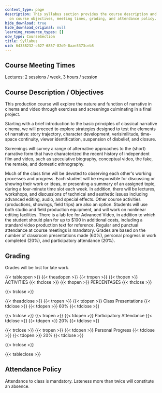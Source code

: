 ```yaml
---
content_type: page
description: This syllabus section provides the course description and information
  on course objectives, meeting times, grading, and attendance policy.
hide_download: true
hide_download_original: null
learning_resource_types: []
ocw_type: CourseSection
title: Syllabus
uid: 64338232-c627-6857-82d9-8aae3373ceb8
---
```


Course Meeting Times
--------------------

Lectures: 2 sessions / week, 3 hours / session

Course Description / Objectives
-------------------------------

This production course will explore the nature and function of narrative in cinema and video through exercises and screenings culminating in a final project.

Starting with a brief introduction to the basic principles of classical narrative cinema, we will proceed to explore strategies designed to test the elements of narrative: story trajectory, character development, verisimilitude, time-space continuity, viewer identification, suspension of disbelief, and closure.

Screenings will survey a range of alternative approaches to the (short) narrative form that have characterized the recent history of independent film and video, such as speculative biography, conceptual video, the fake, the remake, and domestic ethnography.

Much of the class time will be devoted to observing each other's working processes and progress. Each student will be responsible for discussing or showing their work or ideas, or presenting a summary of an assigned topic, during a four-minute time slot each week. In addition, there will be lectures, workshops, and discussions of technical and aesthetic issues including advanced editing, audio, and special effects. Other course activities (productions, showings, field trips) are also an option. Students will use both studio and field production equipment, and will work on nonlinear editing facilities. There is a lab fee for Advanced Video, in addition to which the student should plan for up to $100 in additional costs, including a standard video production text for reference. Regular and punctual attendance at course meetings is mandatory. Grades are based on the number of classroom presentations made (60%), personal progress in work completed (20%), and participatory attendance (20%).

Grading
-------

Grades will be lost for late work.

{{< tableopen >}}
{{< theadopen >}}
{{< tropen >}}
{{< thopen >}}
ACTIVITIES
{{< thclose >}}
{{< thopen >}}
PERCENTAGES
{{< thclose >}}

{{< trclose >}}

{{< theadclose >}}
{{< tropen >}}
{{< tdopen >}}
Class Presentations
{{< tdclose >}}
{{< tdopen >}}
60%
{{< tdclose >}}

{{< trclose >}}
{{< tropen >}}
{{< tdopen >}}
Participatory Attendance
{{< tdclose >}}
{{< tdopen >}}
20%
{{< tdclose >}}

{{< trclose >}}
{{< tropen >}}
{{< tdopen >}}
Personal Progress
{{< tdclose >}}
{{< tdopen >}}
20%
{{< tdclose >}}

{{< trclose >}}

{{< tableclose >}}

Attendance Policy
-----------------

Attendance to class is mandatory. Lateness more than twice will constitute an absence.